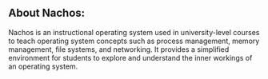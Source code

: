 ## About Nachos:

Nachos is an instructional operating system used in university-level courses to teach operating system concepts such as process management, memory management, file systems, and networking. It provides a simplified environment for students to explore and understand the inner workings of an operating system.

